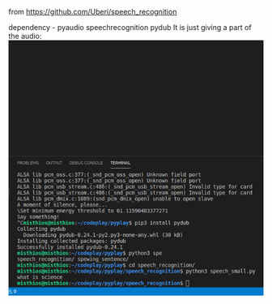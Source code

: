 from https://github.com/Uberi/speech_recognition

dependency - 
pyaudio
speechrecognition
pydub
It is just giving a part of the audio:
![](s.png)